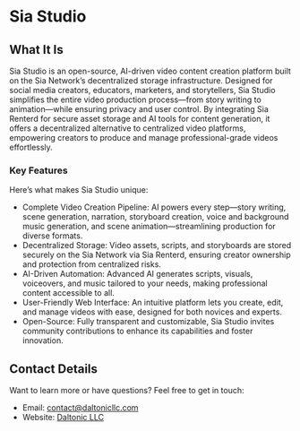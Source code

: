 # Sia Studio

## What It Is
Sia Studio is an open-source, AI-driven video content creation platform built on the Sia Network’s decentralized storage infrastructure. Designed for social media creators, educators, marketers, and storytellers, Sia Studio simplifies the entire video production process—from story writing to animation—while ensuring privacy and user control. By integrating Sia Renterd for secure asset storage and AI tools for content generation, it offers a decentralized alternative to centralized video platforms, empowering creators to produce and manage professional-grade videos effortlessly.

### Key Features
Here’s what makes Sia Studio unique:  

- Complete Video Creation Pipeline: AI powers every step—story writing, scene generation, narration, storyboard creation, voice and background music generation, and scene animation—streamlining production for diverse formats.  
- Decentralized Storage: Video assets, scripts, and storyboards are stored securely on the Sia Network via Sia Renterd, ensuring creator ownership and protection from centralized risks.  
- AI-Driven Automation: Advanced AI generates scripts, visuals, voiceovers, and music tailored to your needs, making professional content accessible to all.  
- User-Friendly Web Interface: An intuitive platform lets you create, edit, and manage videos with ease, designed for both novices and experts.  
- Open-Source: Fully transparent and customizable, Sia Studio invites community contributions to enhance its capabilities and foster innovation.

## Contact Details
Want to learn more or have questions? Feel free to get in touch:  
- Email: contact@daltonicllc.com  
- Website: [Daltonic LLC](https://daltonicllc.com/)

